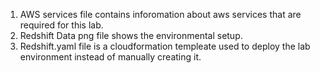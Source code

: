 1. AWS services file contains inforomation about aws services that are required for this lab.
2.  Redshift Data png file shows the environmental setup.
3. Redshift.yaml file is a cloudformation templeate used to deploy the lab environment instead of manually creating it.
